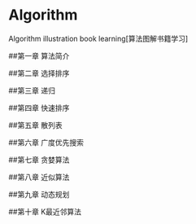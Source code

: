 # Algorithm
Algorithm illustration book learning[算法图解书籍学习]

##第一章 算法简介

##第二章 选择排序

##第三章 递归

##第四章 快速排序

##第五章 散列表

##第六章 广度优先搜索

##第七章 贪婪算法

##第八章 近似算法

##第九章 动态规划

##第十章 K最近邻算法